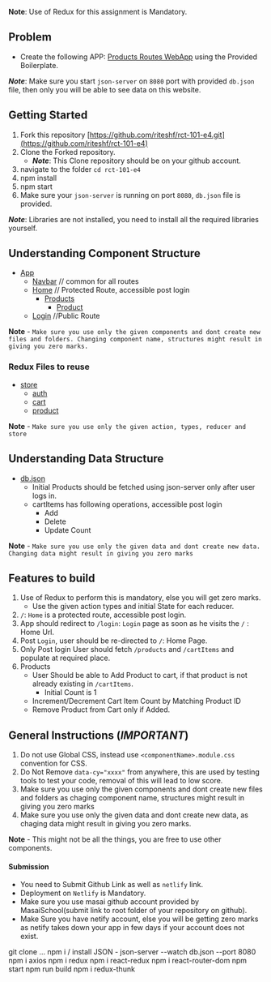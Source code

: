 **Note**: Use of Redux for this assignment is Mandatory.

## Problem

- Create the following APP: [Products Routes WebApp](https://rct-101-e4.netlify.app) using the Provided Boilerplate.

**_Note_**: Make sure you start `json-server` on `8080` port with provided `db.json` file, then only you will be able to see data on this website.

## Getting Started

1. Fork this repository [https://github.com/riteshf/rct-101-e4.git](https://github.com/riteshf/rct-101-e4)
2. Clone the Forked repository.
   - **_Note_**: This Clone repository should be on your github account.
3. navigate to the folder `cd rct-101-e4`
4. npm install
5. npm start
6. Make sure your `json-server` is running on port `8080`, `db.json` file is provided.

**_Note_**: Libraries are not installed, you need to install all the required libraries yourself.

## Understanding Component Structure

- [App](./src/App.js)
  - [Navbar](./src/components/Navbar/Navbar.jsx) // common for all routes
  - [Home](./src/pages/Home.jsx) // Protected Route, accessible post login
    - [Products](./src/components/Products/Products.jsx)
      - [Product](./src/components/Products/Product/Product.jsx)
  - [Login](./src/pages/Login.jsx) //Public Route

**Note** - `Make sure you use only the given components and dont create new files and folders. Changing component name, structures might result in giving you zero marks.`

### Redux Files to reuse

- [store](./src/store/store.js)
  - [auth](./src/store/auth/auth.reducer.js)
  - [cart](./src/store/cart/cart.reducer.js)
  - [product](./src/store/product/product.reducer.js)

**Note** - `Make sure you use only the given action, types, reducer and store`

## Understanding Data Structure

- [db.json](./db.json)
  - Initial Products should be fetched using json-server only after user logs in.
  - cartItems has following operations, accessible post login
    - Add
    - Delete
    - Update Count

**Note** - `Make sure you use only the given data and dont create new data. Changing data might result in giving you zero marks`

## Features to build

1. Use of Redux to perform this is mandatory, else you will get zero marks.
   - Use the given action types and initial State for each reducer.
2. `/`: `Home` is a protected route, accessible post login.
3. App should redirect to `/login`: `Login` page as soon as he visits the `/` : Home Url.
4. Post `Login`, user should be re-directed to `/`: Home Page.
5. Only Post login User should fetch `/products` and `/cartItems` and populate at required place.
6. Products
   - User Should be able to Add Product to cart, if that product is not already existing in `/cartItems`.
     - Initial Count is 1
   - Increment/Decrement Cart Item Count by Matching Product ID
   - Remove Product from Cart only if Added.

## General Instructions (**_IMPORTANT_**)

1. Do not use Global CSS, instead use `<componentName>.module.css` convention for CSS.
2. Do Not Remove `data-cy="xxxx"` from anywhere, this are used by testing tools to test your code, removal of this will lead to low score.
3. Make sure you use only the given components and dont create new files and folders as chaging component name, structures might result in giving you zero marks
4. Make sure you use only the given data and dont create new data, as chaging data might result in giving you zero marks.

**Note** - This might not be all the things, you are free to use other components.

#### Submission

- You need to Submit Github Link as well as `netlify` link.
- Deployment on `Netlify` is Mandatory.
- Make sure you use masai github account provided by MasaiSchool(submit link to root folder of your repository on github).
- Make Sure you have netify account, else you will be getting zero marks as netify takes down your app in few days if your account does not exist.

<!-- git clone ...
npm i / install
JSON - json-server --watch db.json --port 8080
npm i axios
npm i redux
npm i react-redux
npm i react-router-dom
npm start
npm run build
npm i redux-thunk -->

git clone ...
npm i / install
JSON - json-server --watch db.json --port 8080
npm i axios
npm i redux
npm i react-redux
npm i react-router-dom
npm start
npm run build
npm i redux-thunk
